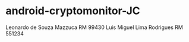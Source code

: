 ﻿# android-cryptomonitor-JC

Leonardo de Souza Mazzuca RM 99430
Luis Miguel Lima Rodrigues RM 551234
